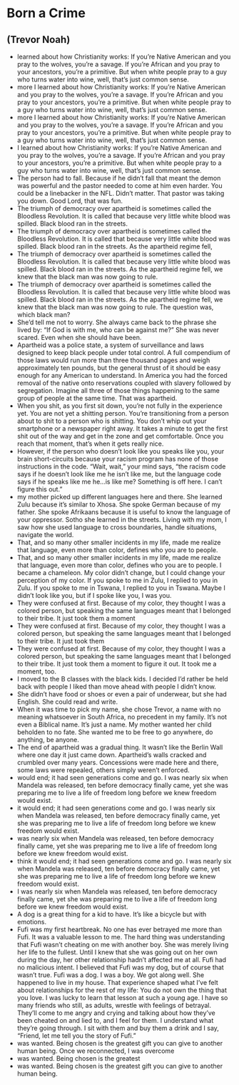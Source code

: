 # Born a Crime
## (Trevor Noah)
- learned about how Christianity works: If you’re Native American and you pray to the wolves, you’re a savage. If you’re African and you pray to your ancestors, you’re a primitive. But when white people pray to a guy who turns water into wine, well, that’s just common sense.
- more I learned about how Christianity works: If you’re Native American and you pray to the wolves, you’re a savage. If you’re African and you pray to your ancestors, you’re a primitive. But when white people pray to a guy who turns water into wine, well, that’s just common sense.
- more I learned about how Christianity works: If you’re Native American and you pray to the wolves, you’re a savage. If you’re African and you pray to your ancestors, you’re a primitive. But when white people pray to a guy who turns water into wine, well, that’s just common sense.
- I learned about how Christianity works: If you’re Native American and you pray to the wolves, you’re a savage. If you’re African and you pray to your ancestors, you’re a primitive. But when white people pray to a guy who turns water into wine, well, that’s just common sense.
- The person had to fall. Because if he didn’t fall that meant the demon was powerful and the pastor needed to come at him even harder. You could be a linebacker in the NFL. Didn’t matter. That pastor was taking you down. Good Lord, that was fun.
- The triumph of democracy over apartheid is sometimes called the Bloodless Revolution. It is called that because very little white blood was spilled. Black blood ran in the streets.
- The triumph of democracy over apartheid is sometimes called the Bloodless Revolution. It is called that because very little white blood was spilled. Black blood ran in the streets. As the apartheid regime fell,
- The triumph of democracy over apartheid is sometimes called the Bloodless Revolution. It is called that because very little white blood was spilled. Black blood ran in the streets. As the apartheid regime fell, we knew that the black man was now going to rule.
- The triumph of democracy over apartheid is sometimes called the Bloodless Revolution. It is called that because very little white blood was spilled. Black blood ran in the streets. As the apartheid regime fell, we knew that the black man was now going to rule. The question was, which black man?
- She’d tell me not to worry. She always came back to the phrase she lived by: “If God is with me, who can be against me?” She was never scared. Even when she should have been.
- Apartheid was a police state, a system of surveillance and laws designed to keep black people under total control. A full compendium of those laws would run more than three thousand pages and weigh approximately ten pounds, but the general thrust of it should be easy enough for any American to understand. In America you had the forced removal of the native onto reservations coupled with slavery followed by segregation. Imagine all three of those things happening to the same group of people at the same time. That was apartheid.
- When you shit, as you first sit down, you’re not fully in the experience yet. You are not yet a shitting person. You’re transitioning from a person about to shit to a person who is shitting. You don’t whip out your smartphone or a newspaper right away. It takes a minute to get the first shit out of the way and get in the zone and get comfortable. Once you reach that moment, that’s when it gets really nice.
- However, if the person who doesn’t look like you speaks like you, your brain short-circuits because your racism program has none of those instructions in the code. “Wait, wait,” your mind says, “the racism code says if he doesn’t look like me he isn’t like me, but the language code says if he speaks like me he…is like me? Something is off here. I can’t figure this out.”
- my mother picked up different languages here and there. She learned Zulu because it’s similar to Xhosa. She spoke German because of my father. She spoke Afrikaans because it is useful to know the language of your oppressor. Sotho she learned in the streets. Living with my mom, I saw how she used language to cross boundaries, handle situations, navigate the world.
- That, and so many other smaller incidents in my life, made me realize that language, even more than color, defines who you are to people.
- That, and so many other smaller incidents in my life, made me realize that language, even more than color, defines who you are to people. I became a chameleon. My color didn’t change, but I could change your perception of my color. If you spoke to me in Zulu, I replied to you in Zulu. If you spoke to me in Tswana, I replied to you in Tswana. Maybe I didn’t look like you, but if I spoke like you, I was you.
- They were confused at first. Because of my color, they thought I was a colored person, but speaking the same languages meant that I belonged to their tribe. It just took them a moment
- They were confused at first. Because of my color, they thought I was a colored person, but speaking the same languages meant that I belonged to their tribe. It just took them
- They were confused at first. Because of my color, they thought I was a colored person, but speaking the same languages meant that I belonged to their tribe. It just took them a moment to figure it out. It took me a moment, too.
- I moved to the B classes with the black kids. I decided I’d rather be held back with people I liked than move ahead with people I didn’t know.
- She didn’t have food or shoes or even a pair of underwear, but she had English. She could read and write.
- When it was time to pick my name, she chose Trevor, a name with no meaning whatsoever in South Africa, no precedent in my family. It’s not even a Biblical name. It’s just a name. My mother wanted her child beholden to no fate. She wanted me to be free to go anywhere, do anything, be anyone.
- The end of apartheid was a gradual thing. It wasn’t like the Berlin Wall where one day it just came down. Apartheid’s walls cracked and crumbled over many years. Concessions were made here and there, some laws were repealed, others simply weren’t enforced.
- would end; it had seen generations come and go. I was nearly six when Mandela was released, ten before democracy finally came, yet she was preparing me to live a life of freedom long before we knew freedom would exist.
- it would end; it had seen generations come and go. I was nearly six when Mandela was released, ten before democracy finally came, yet she was preparing me to live a life of freedom long before we knew freedom would exist.
- was nearly six when Mandela was released, ten before democracy finally came, yet she was preparing me to live a life of freedom long before we knew freedom would exist.
- think it would end; it had seen generations come and go. I was nearly six when Mandela was released, ten before democracy finally came, yet she was preparing me to live a life of freedom long before we knew freedom would exist.
- I was nearly six when Mandela was released, ten before democracy finally came, yet she was preparing me to live a life of freedom long before we knew freedom would exist.
- A dog is a great thing for a kid to have. It’s like a bicycle but with emotions.
- Fufi was my first heartbreak. No one has ever betrayed me more than Fufi. It was a valuable lesson to me. The hard thing was understanding that Fufi wasn’t cheating on me with another boy. She was merely living her life to the fullest. Until I knew that she was going out on her own during the day, her other relationship hadn’t affected me at all. Fufi had no malicious intent. I believed that Fufi was my dog, but of course that wasn’t true. Fufi was a dog. I was a boy. We got along well. She happened to live in my house. That experience shaped what I’ve felt about relationships for the rest of my life: You do not own the thing that you love. I was lucky to learn that lesson at such a young age. I have so many friends who still, as adults, wrestle with feelings of betrayal. They’ll come to me angry and crying and talking about how they’ve been cheated on and lied to, and I feel for them. I understand what they’re going through. I sit with them and buy them a drink and I say, “Friend, let me tell you the story of Fufi.”
- was wanted. Being chosen is the greatest gift you can give to another human being. Once we reconnected, I was overcome
- was wanted. Being chosen is the greatest
- was wanted. Being chosen is the greatest gift you can give to another human being.
